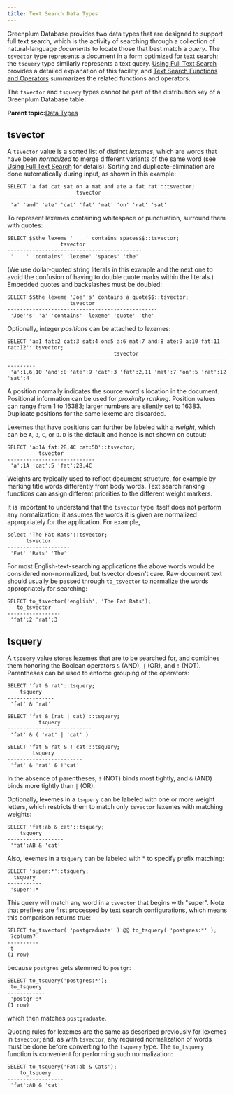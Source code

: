 ```yaml
---
title: Text Search Data Types 
---
```


Greenplum Database provides two data types that are designed to support full text search, which is the activity of searching through a collection of natural-language *documents* to locate those that best match a *query*. The `tsvector` type represents a document in a form optimized for text search; the `tsquery` type similarly represents a text query. [Using Full Text Search](../admin_guide/textsearch/full-text-search.html) provides a detailed explanation of this facility, and [Text Search Functions and Operators](function-summary.html) summarizes the related functions and operators.

The `tsvector` and `tsquery` types cannot be part of the distribution key of a Greenplum Database table.

**Parent topic:**[Data Types](data_types.html)

## <a id="topic_mzv_44c_qfb"></a>tsvector 

A `tsvector` value is a sorted list of distinct *lexemes*, which are words that have been *normalized* to merge different variants of the same word \(see [Using Full Text Search](../admin_guide/textsearch/full-text-search.html) for details\). Sorting and duplicate-elimination are done automatically during input, as shown in this example:

```
SELECT 'a fat cat sat on a mat and ate a fat rat'::tsvector;
                      tsvector
----------------------------------------------------
 'a' 'and' 'ate' 'cat' 'fat' 'mat' 'on' 'rat' 'sat'
```

To represent lexemes containing whitespace or punctuation, surround them with quotes:

```
SELECT $$the lexeme '    ' contains spaces$$::tsvector;
                 tsvector                  
-------------------------------------------
 '    ' 'contains' 'lexeme' 'spaces' 'the'
```

\(We use dollar-quoted string literals in this example and the next one to avoid the confusion of having to double quote marks within the literals.\) Embedded quotes and backslashes must be doubled:

```
SELECT $$the lexeme 'Joe''s' contains a quote$$::tsvector;
                    tsvector                    
------------------------------------------------
 'Joe''s' 'a' 'contains' 'lexeme' 'quote' 'the'
```

Optionally, integer *positions* can be attached to lexemes:

```
SELECT 'a:1 fat:2 cat:3 sat:4 on:5 a:6 mat:7 and:8 ate:9 a:10 fat:11 rat:12'::tsvector;
                                  tsvector
-------------------------------------------------------------------------------
 'a':1,6,10 'and':8 'ate':9 'cat':3 'fat':2,11 'mat':7 'on':5 'rat':12 'sat':4
```

A position normally indicates the source word's location in the document. Positional information can be used for *proximity ranking*. Position values can range from 1 to 16383; larger numbers are silently set to 16383. Duplicate positions for the same lexeme are discarded.

Lexemes that have positions can further be labeled with a *weight*, which can be `A`, `B`, `C`, or `D`. `D` is the default and hence is not shown on output:

```
SELECT 'a:1A fat:2B,4C cat:5D'::tsvector;
          tsvector          
----------------------------
 'a':1A 'cat':5 'fat':2B,4C
```

Weights are typically used to reflect document structure, for example by marking title words differently from body words. Text search ranking functions can assign different priorities to the different weight markers.

It is important to understand that the `tsvector` type itself does not perform any normalization; it assumes the words it is given are normalized appropriately for the application. For example,

```
select 'The Fat Rats'::tsvector;
      tsvector      
--------------------
 'Fat' 'Rats' 'The'
```

For most English-text-searching applications the above words would be considered non-normalized, but tsvector doesn't care. Raw document text should usually be passed through `to_tsvector` to normalize the words appropriately for searching:

```
SELECT to_tsvector('english', 'The Fat Rats');
   to_tsvector   
-----------------
 'fat':2 'rat':3
```

## <a id="topic_w2h_p4c_qfb"></a>tsquery 

A `tsquery` value stores lexemes that are to be searched for, and combines them honoring the Boolean operators `&` \(AND\), `|` \(OR\), and `!` \(NOT\). Parentheses can be used to enforce grouping of the operators:

```
SELECT 'fat & rat'::tsquery;
    tsquery    
---------------
 'fat' & 'rat'

SELECT 'fat & (rat | cat)'::tsquery;
          tsquery          
---------------------------
 'fat' & ( 'rat' | 'cat' )

SELECT 'fat & rat & ! cat'::tsquery;
        tsquery         
------------------------
 'fat' & 'rat' & !'cat'
```

In the absence of parentheses, `!` \(NOT\) binds most tightly, and `&` \(AND\) binds more tightly than `|` \(OR\).

Optionally, lexemes in a `tsquery` can be labeled with one or more weight letters, which restricts them to match only `tsvector` lexemes with matching weights:

```
SELECT 'fat:ab & cat'::tsquery;
    tsquery
------------------
 'fat':AB & 'cat'
```

Also, lexemes in a `tsquery` can be labeled with \* to specify prefix matching:

```
SELECT 'super:*'::tsquery;
  tsquery  
-----------
 'super':*
```

This query will match any word in a `tsvector` that begins with "super". Note that prefixes are first processed by text search configurations, which means this comparison returns true:

```
SELECT to_tsvector( 'postgraduate' ) @@ to_tsquery( 'postgres:*' );
 ?column? 
----------
 t
(1 row)
```

because `postgres` gets stemmed to `postgr`:

```
SELECT to_tsquery('postgres:*');
 to_tsquery 
------------
 'postgr':*
(1 row)
```

which then matches `postgraduate`.

Quoting rules for lexemes are the same as described previously for lexemes in `tsvector`; and, as with `tsvector`, any required normalization of words must be done before converting to the `tsquery` type. The `to_tsquery` function is convenient for performing such normalization:

```
SELECT to_tsquery('Fat:ab & Cats');
    to_tsquery    
------------------
 'fat':AB & 'cat'
```

